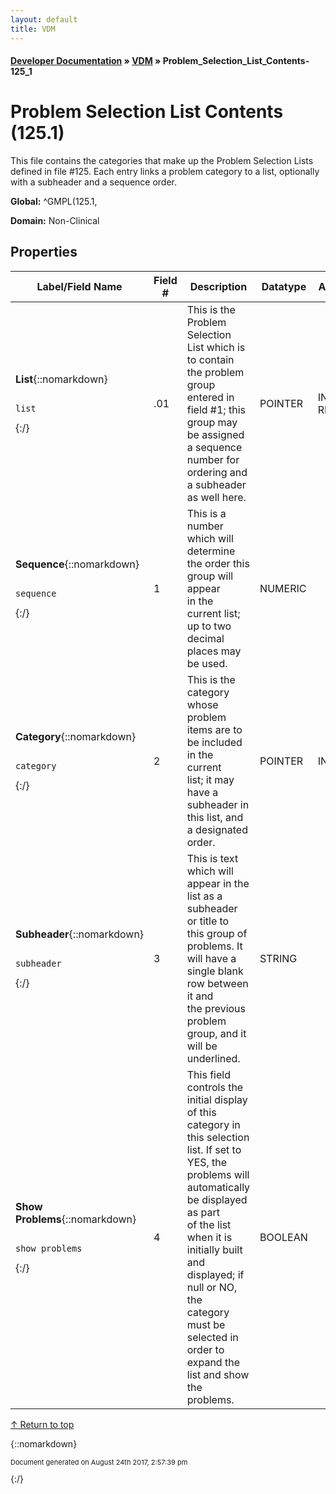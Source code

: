 ```yaml
---
layout: default
title: VDM
---
```


#### [Developer Documentation](../index) &#187; [VDM](TableOfContents) &#187; Problem_Selection_List_Contents-125_1<br/>
<a name="top"></a>
# Problem Selection List Contents (125.1)
This file contains the categories that make up the Problem Selection Lists defined in file #125.  Each entry links a problem category to a list, optionally with a subheader and a sequence order.

**Global:** ^GMPL(125.1,

**Domain:** Non-Clinical

## Properties

Label/Field Name | Field # | Description | Datatype | Attributes | Range
--- | --- | --- | --- | --- | ---
**List**{::nomarkdown}<pre><code>  list</code></pre>{:/} | .01 | This is the Problem Selection List which is to contain the problem group<br/>entered in field #1; this group may be assigned a sequence number for<br/>ordering and a subheader as well here. | POINTER | INDEXED<br/>REQUIRED | [Problem_Selection_List-125](Problem_Selection_List-125)
**Sequence**{::nomarkdown}<pre><code>  sequence</code></pre>{:/} | 1 | This is a number which will determine the order this group will appear<br/>in the current list; up to two decimal places may be used. | NUMERIC |  | 
**Category**{::nomarkdown}<pre><code>  category</code></pre>{:/} | 2 | This is the category whose problem items are to be included in the current<br/>list; it may have a subheader in this list, and a designated order. | POINTER | INDEXED | Problem_Selection_Category-125_11
**Subheader**{::nomarkdown}<pre><code>  subheader</code></pre>{:/} | 3 | This is text which will appear in the list as a subheader or title to<br/>this group of problems.  It will have a single blank row between it and<br/>the previous problem group, and it will be underlined. | STRING |  | 
**Show Problems**{::nomarkdown}<pre><code>  show_problems</code></pre>{:/} | 4 | This field controls the initial display of this category in this selection<br/>list.  If set to YES, the problems will automatically be displayed as part<br/>of the list when it is initially built and displayed; if null or NO, the<br/>category must be selected in order to expand the list and show the problems. | BOOLEAN |  | {::nomarkdown}false: <em><strong>0</strong></em><br/>true: <em><strong>1</strong></em>{:/}

[&uarr; Return to top](#top)<br/>



{::nomarkdown} <br/><p style="font-size: 11px">Document generated on August 24th 2017, 2:57:39 pm</p>{:/}